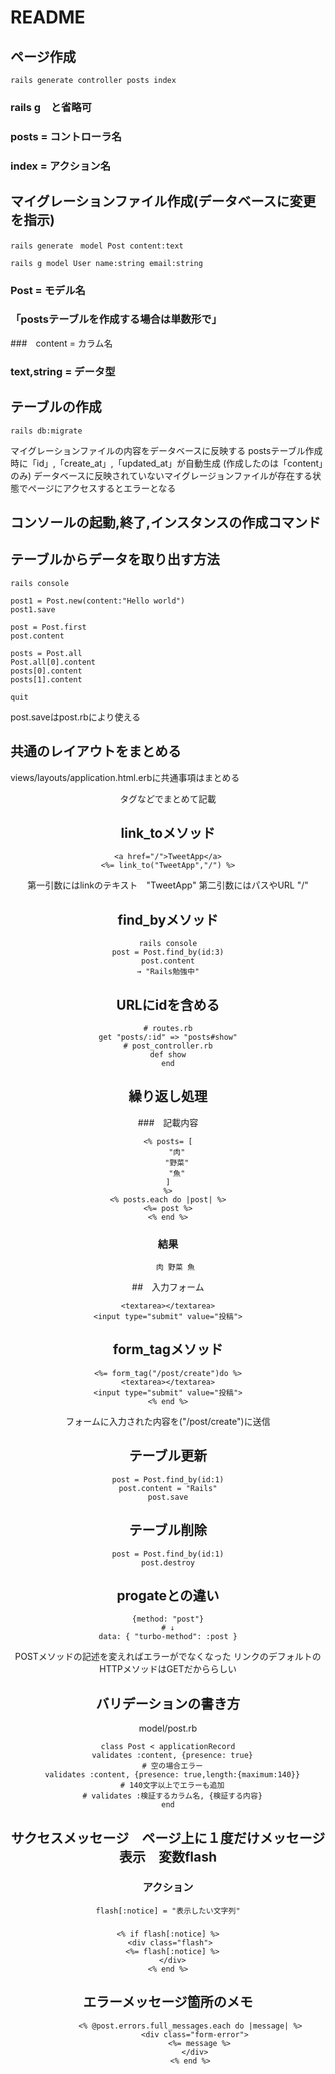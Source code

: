 # README

## ページ作成
```SHELL
rails generate controller posts index
```
### rails g　と省略可
### posts = コントローラ名
### index = アクション名

## マイグレーションファイル作成(データベースに変更を指示)
```SHELL
rails generate　model Post content:text

rails g model User name:string email:string
```
### Post = モデル名 
### 「postsテーブルを作成する場合は単数形で」
###　content = カラム名 
### text,string = データ型

## テーブルの作成
```SHELL
rails db:migrate
```
マイグレーションファイルの内容をデータベースに反映する
postsテーブル作成時に「id」,「create_at」,「updated_at」が自動生成
(作成したのは「content」のみ)
データベースに反映されていないマイグレージョンファイルが存在する状態でページにアクセスするとエラーとなる

## コンソールの起動,終了,インスタンスの作成コマンド
## テーブルからデータを取り出す方法
```SHELL
rails console

post1 = Post.new(content:"Hello world")
post1.save

post = Post.first
post.content

posts = Post.all
Post.all[0].content
posts[0].content
posts[1].content

quit
```
post.saveはpost.rbにより使える


## 共通のレイアウトをまとめる
views/layouts/application.html.erbに共通事項はまとめる
<header><head><body>タグなどでまとめて記載

## link_toメソッド
```SHELL
<a href="/">TweetApp</a>
<%= link_to("TweetApp","/") %>
```
第一引数にはlinkのテキスト　"TweetApp"
第二引数にはパスやURL "/"

## find_byメソッド
```SHELL
rails console
post = Post.find_by(id:3)
post.content
→ "Rails勉強中"
```

## URLにidを含める
```SHELL
# routes.rb
get "posts/:id" => "posts#show"
# post_controller.rb
def show
end
```

## 繰り返し処理
###　記載内容
```SHELL
<% posts= [
    "肉"
    "野菜"
    "魚"
]
%>
<% posts.each do |post| %>
<%= post %>
<% end %>
```
### 結果
```SHELL
　　肉 野菜 魚
```

##　入力フォーム
```SHELL
<textarea></textarea>
<input type="submit" value="投稿">
```

## form_tagメソッド
```SHELL
<%= form_tag("/post/create")do %>
<textarea></textarea>
<input type="submit" value="投稿">
<% end %>
```
フォームに入力された内容を("/post/create")に送信

## テーブル更新
```SHELL
post = Post.find_by(id:1)
post.content = "Rails"
post.save
```

## テーブル削除
```SHELL
post = Post.find_by(id:1)
post.destroy
```

## progateとの違い
```SHELL
{method: "post"}
# ↓
data: { "turbo-method": :post }
```
POSTメソッドの記述を変えればエラーがでなくなった
リンクのデフォルトのHTTPメソッドはGETだかららしい


## バリデーションの書き方
model/post.rb
```SHELL
class Post < applicationRecord
  validates :content, {presence: true}
  # 空の場合エラー
  validates :content, {presence: true,length:{maximum:140}}
  # 140文字以上でエラーも追加
  # validates :検証するカラム名, {検証する内容}
end
```

## サクセスメッセージ　ページ上に１度だけメッセージ表示　変数flash
### アクション
```SHELL
flash[:notice] = "表示したい文字列"
```
###
```SHELL
<% if flash[:notice] %>
 <div class="flash">
  <%= flash[:notice] %>
  </div>
<% end %>
```

## エラーメッセージ箇所のメモ
```SHELL
          <% @post.errors.full_messages.each do |message| %>
            <div class="form-error">
              <%= message %>
            </div>
          <% end %>
```